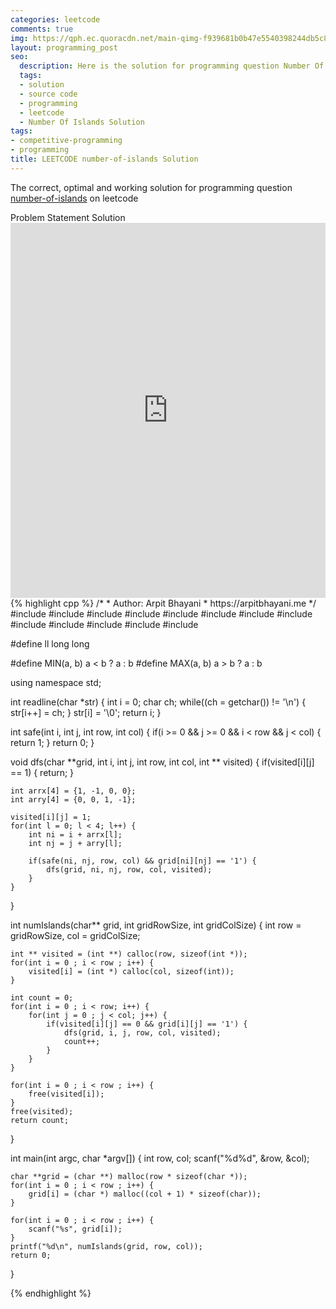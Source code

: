 ```yaml
---
categories: leetcode
comments: true
img: https://qph.ec.quoracdn.net/main-qimg-f939681b0b47e5540398244db5c8966f?convert_to_webp=true
layout: programming_post
seo:
  description: Here is the solution for programming question Number Of Islands on leetcode
  tags:
  - solution
  - source code
  - programming
  - leetcode
  - Number Of Islands Solution
tags:
- competitive-programming
- programming
title: LEETCODE number-of-islands Solution
---
```

The correct, optimal and working solution for programming question [number-of-islands](https://leetcode.com/problems/number-of-islands/) on leetcode

<div class="ui secondary pointing large menu">
  <a class="grey item" data-tab="problem-statement">
    Problem Statement
  </a>
  <a class="active item grey" data-tab="solution">
    Solution
  </a>
</div>
<div class="ui bottom attached tab" data-tab="problem-statement">
    <iframe src="https://leetcode.com/problems/number-of-islands/" width="100%" height="600px" style="overflow: scroll; border: none;"></iframe>
</div>
<div class="ui bottom attached active tab" data-tab="solution">
{% highlight cpp %}
/*
 *  Author: Arpit Bhayani
 *  https://arpitbhayani.me
 */
#include <cmath>
#include <cstdio>
#include <cstdlib>
#include <climits>
#include <deque>
#include <iostream>
#include <list>
#include <limits>
#include <map>
#include <queue>
#include <set>
#include <stack>
#include <vector>

#define ll long long

#define MIN(a, b) a < b ? a : b
#define MAX(a, b) a > b ? a : b

using namespace std;

int readline(char *str) {
    int i = 0;
    char ch;
    while((ch = getchar()) != '\n') {
        str[i++] = ch;
    }
    str[i] = '\0';
    return i;
}

int safe(int i, int j, int row, int col) {
    if(i >= 0 && j >= 0 && i < row && j < col) {
        return 1;
    }
    return 0;
}

void dfs(char **grid, int i, int j, int row, int col, int ** visited) {
    if(visited[i][j] == 1) {
        return;
    }

    int arrx[4] = {1, -1, 0, 0};
    int arry[4] = {0, 0, 1, -1};

    visited[i][j] = 1;
    for(int l = 0; l < 4; l++) {
        int ni = i + arrx[l];
        int nj = j + arry[l];

        if(safe(ni, nj, row, col) && grid[ni][nj] == '1') {
            dfs(grid, ni, nj, row, col, visited);
        }
    }
}

int numIslands(char** grid, int gridRowSize, int gridColSize) {
    int row = gridRowSize, col = gridColSize;

    int ** visited = (int **) calloc(row, sizeof(int *));
    for(int i = 0 ; i < row ; i++) {
        visited[i] = (int *) calloc(col, sizeof(int));
    }

    int count = 0;
    for(int i = 0 ; i < row; i++) {
        for(int j = 0 ; j < col; j++) {
            if(visited[i][j] == 0 && grid[i][j] == '1') {
                dfs(grid, i, j, row, col, visited);
                count++;
            }
        }
    }

    for(int i = 0 ; i < row ; i++) {
        free(visited[i]);
    }
    free(visited);
    return count;
}

int main(int argc, char *argv[]) {
    int row, col;
    scanf("%d%d", &row, &col);

    char **grid = (char **) malloc(row * sizeof(char *));
    for(int i = 0 ; i < row ; i++) {
        grid[i] = (char *) malloc((col + 1) * sizeof(char));
    }

    for(int i = 0 ; i < row ; i++) {
        scanf("%s", grid[i]);
    }
    printf("%d\n", numIslands(grid, row, col));
    return 0;
}

{% endhighlight %}
</div>
